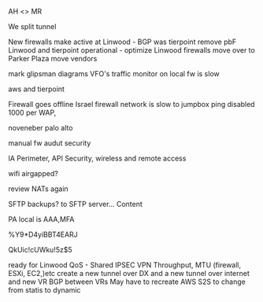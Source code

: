 AH <> MR 

We split tunnel

New firewalls make active at Linwood - 
BGP was tierpoint remove pbF
Linwood and tierpoint operational - optimize 
Linwood firewalls move over to Parker Plaza 
move vendors

mark glipsman diagrams 
VFO's traffic monitor on local fw is slow

aws and tierpoint 

Firewall goes offline
Israel firewall
network is slow to jumpbox
ping disabled
1000 per WAP, 

noveneber palo alto 


manual fw audut security 


IA Perimeter, API Security, wireless and remote access 

wifi airgapped? 

review NATs again

SFTP backups?  to SFTP server...
Content

PA local is AAA,MFA


%Y9*D4yiBBT4EARJ



QkUic!cUWku!5z$5














ready for Linwood
QoS - Shared IPSEC VPN Throughput, MTU (firewall, ESXi, EC2,)etc
create a new tunnel over DX and a new tunnel over internet and new VR
BGP between VRs
May have to recreate AWS S2S to change from statis to dynamic
